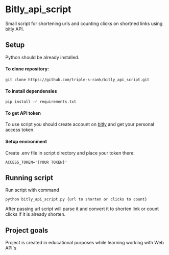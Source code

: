 # Bitly_api_script
Small script for shortening urls and counting clicks on shortned links using bitly API.
## Setup
Python should be already installed.

#### To clone repository: 

``` git clone https://github.com/triple-s-rank/bitly_api_script.git ```

#### To install dependensies

``` pip install -r requirements.txt ```

#### To get API token

To use script you should create account on [bitly](https://app.bitly.com/) and get your personal access token.

#### Setup environment

Create .env file in script directory and place your token there:

``` ACCESS_TOKEN='{YOUR TOKEN}' ```

## Running script

Run script with command

``` python bitly_api_script.py {url to shorten or clicks to count} ```

After passing url script will parse it and convert it to shorten link or count clicks if it is already shorten.

## Project goals

Project is created in educational purposes while learning working with Web API`s
